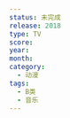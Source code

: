 ```yaml
---
status: 未完成
release: 2018
type: TV
score:
year:
month:
category:
  - 动漫
tags:
  - B类
  - 音乐
---
```

